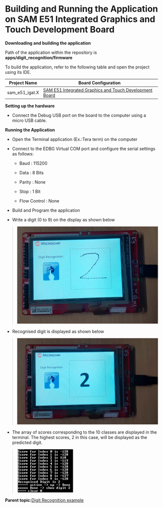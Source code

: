 # Building and Running the Application on SAM E51 Integrated Graphics and Touch Development Board

**Downloading and building the application**

Path of the application within the repository is **apps/digit\_recognition/firmware**

To build the application, refer to the following table and open the project using its IDE.

|Project Name|Board Configuration|
|------------|-------------------|
|sam\_e51\_igat.X|[SAM E51 Integrated Graphics and Touch Development Board](https://www.microchip.com/developmenttools/ProductDetails/EV14C17A)|

**Setting up the hardware**

-   Connect the Debug USB port on the board to the computer using a micro USB cable.


**Running the Application**

-   Open the Terminal application \(Ex.:Tera term\) on the computer

-   Connect to the EDBG Virtual COM port and configure the serial settings as follows:

    -   Baud : 115200

    -   Data : 8 Bits

    -   Parity : None

    -   Stop : 1 Bit

    -   Flow Control : None

-   Build and Program the application

-   Write a digit \(0 to 9\) on the display as shown below


> ![digit_recognition_sam_e51_igat_writedigit](GUID-364522EA-D76D-4F12-9B82-529308BA6300-low.png)

-   Recognised digit is displayed as shown below


> ![digit_recognition_sam_e51_igat_recogniseddigit](GUID-FDF8B562-C27F-4C9F-9379-C49456A8A492-low.png)

-   The array of scores corresponding to the 10 classes are displayed in the terminal. The highest scores, 2 in this case, will be displayed as the predicted digit.


> ![digit_recognition_teraterm](GUID-2771F54B-0A08-4EC7-BF1C-FF43365A9ED3-low.png)

**Parent topic:**[Digit Recognition example](GUID-CA8858A6-EC72-42D5-8A59-8B9794E16C66.md)

